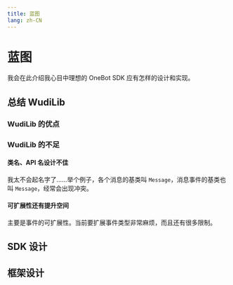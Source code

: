 ```yaml
---
title: 蓝图
lang: zh-CN
---
```

# 蓝图
我会在此介绍我心目中理想的 OneBot SDK 应有怎样的设计和实现。

## 总结 WudiLib
### WudiLib 的优点

### WudiLib 的不足
#### 类名、API 名设计不佳
我太不会起名字了……举个例子，各个消息的基类叫 `Message`，消息事件的基类也叫 `Message`，经常会出现冲突。

#### 可扩展性还有提升空间
主要是事件的可扩展性。当前要扩展事件类型非常麻烦，而且还有很多限制。

## SDK 设计


## 框架设计
